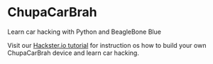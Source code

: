 # ChupaCarBrah
Learn car hacking with Python and BeagleBone Blue

Visit our [Hackster.io tutorial](https://www.hackster.io/sacchet/chupacarbrah-car-hacking-with-beaglebone-and-python-18f137) for instruction os how to build your own ChupaCarBrah device and learn car hacking.
